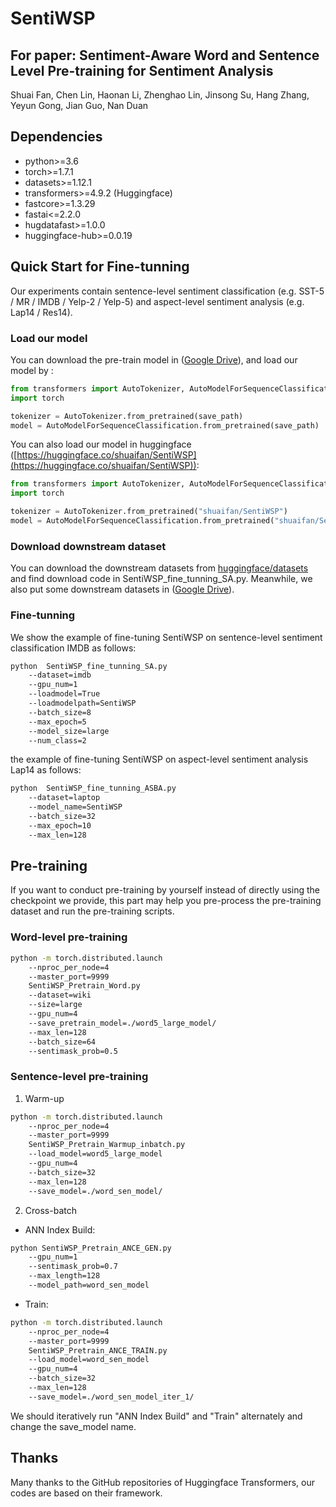 # SentiWSP
## For paper: Sentiment-Aware Word and Sentence Level Pre-training for Sentiment Analysis
Shuai Fan, Chen Lin, Haonan Li, Zhenghao Lin, Jinsong Su, Hang Zhang, Yeyun Gong, Jian Guo, Nan Duan

## Dependencies
- python>=3.6
- torch>=1.7.1
- datasets>=1.12.1
- transformers>=4.9.2 (Huggingface)
- fastcore>=1.3.29
- fastai<=2.2.0
- hugdatafast>=1.0.0
- huggingface-hub>=0.0.19

## Quick Start for Fine-tunning
Our experiments contain sentence-level sentiment classification (e.g. SST-5 / MR / IMDB / Yelp-2 / Yelp-5) and aspect-level sentiment analysis (e.g. Lap14 / Res14). 
### Load our model
You can download the pre-train model in ([Google Drive](https://drive.google.com/drive/folders/1Azx30v2TdenuziOZB_ob3UfniO0yoLqa?usp=sharing)), and load our model by :
```python
from transformers import AutoTokenizer, AutoModelForSequenceClassification
import torch

tokenizer = AutoTokenizer.from_pretrained(save_path)
model = AutoModelForSequenceClassification.from_pretrained(save_path)
```
You can also load our model in huggingface ([https://huggingface.co/shuaifan/SentiWSP](https://huggingface.co/shuaifan/SentiWSP)):
```python
from transformers import AutoTokenizer, AutoModelForSequenceClassification
import torch

tokenizer = AutoTokenizer.from_pretrained("shuaifan/SentiWSP")
model = AutoModelForSequenceClassification.from_pretrained("shuaifan/SentiWSP")
```

### Download downstream dataset
You can download the downstream datasets from [huggingface/datasets](https://github.com/huggingface/datasets) and find download code in SentiWSP_fine_tunning_SA.py. Meanwhile, we also put some downstream datasets in ([Google Drive](https://drive.google.com/drive/folders/1Azx30v2TdenuziOZB_ob3UfniO0yoLqa?usp=sharing)).

### Fine-tunning  
We show the example of fine-tuning SentiWSP on sentence-level sentiment classification IMDB as follows:
```bash
python  SentiWSP_fine_tunning_SA.py
	--dataset=imdb 
	--gpu_num=1 
	--loadmodel=True 
	--loadmodelpath=SentiWSP 
	--batch_size=8 
	--max_epoch=5 
	--model_size=large 
	--num_class=2
```
the example of fine-tuning SentiWSP on aspect-level sentiment analysis Lap14 as follows:
```bash
python  SentiWSP_fine_tunning_ASBA.py
	--dataset=laptop 
	--model_name=SentiWSP
	--batch_size=32
	--max_epoch=10 
	--max_len=128 
```
## Pre-training
If you want to conduct pre-training by yourself instead of directly using the checkpoint we provide, this part may help you pre-process the pre-training dataset and run the pre-training scripts.

### Word-level pre-training

```bash
python -m torch.distributed.launch 
	--nproc_per_node=4 
	--master_port=9999 
	SentiWSP_Pretrain_Word.py 
	--dataset=wiki 
	--size=large 
	--gpu_num=4 
	--save_pretrain_model=./word5_large_model/ 
	--max_len=128 
	--batch_size=64 
	--sentimask_prob=0.5
```
### Sentence-level pre-training
1. Warm-up
```bash
python -m torch.distributed.launch 
	--nproc_per_node=4 
	--master_port=9999
	SentiWSP_Pretrain_Warmup_inbatch.py
	--load_model=word5_large_model
	--gpu_num=4
	--batch_size=32
	--max_len=128
	--save_model=./word_sen_model/ 
```
2. Cross-batch
- ANN Index Build:
```bash
python SentiWSP_Pretrain_ANCE_GEN.py
	--gpu_num=1 
	--sentimask_prob=0.7 
	--max_length=128 
	--model_path=word_sen_model 
```
- Train:
```bash
python -m torch.distributed.launch 
	--nproc_per_node=4 
	--master_port=9999
	SentiWSP_Pretrain_ANCE_TRAIN.py
	--load_model=word_sen_model
	--gpu_num=4
	--batch_size=32
	--max_len=128
	--save_model=./word_sen_model_iter_1/ 
```
We should iteratively run "ANN Index Build" and "Train" alternately and change the save_model name.


## Thanks
Many thanks to the GitHub repositories of Huggingface Transformers, our codes are based on their framework.
